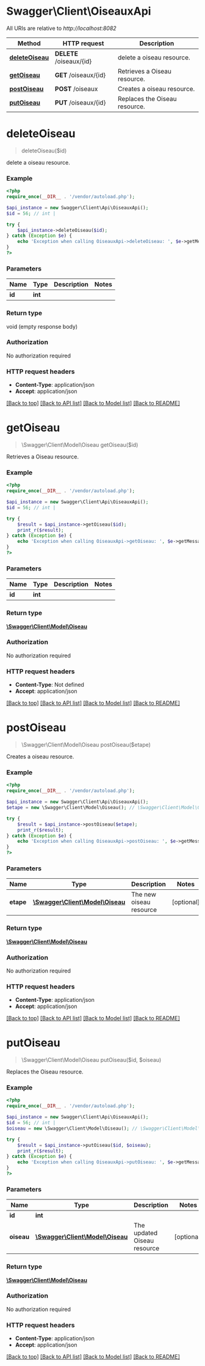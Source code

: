 # Swagger\Client\OiseauxApi

All URIs are relative to *http://localhost:8082*

Method | HTTP request | Description
------------- | ------------- | -------------
[**deleteOiseau**](OiseauxApi.md#deleteOiseau) | **DELETE** /oiseaux/{id} | delete a oiseau resource.
[**getOiseau**](OiseauxApi.md#getOiseau) | **GET** /oiseaux/{id} | Retrieves a Oiseau resource.
[**postOiseau**](OiseauxApi.md#postOiseau) | **POST** /oiseaux | Creates a oiseau resource.
[**putOiseau**](OiseauxApi.md#putOiseau) | **PUT** /oiseaux/{id} | Replaces the Oiseau resource.


# **deleteOiseau**
> deleteOiseau($id)

delete a oiseau resource.

### Example
```php
<?php
require_once(__DIR__ . '/vendor/autoload.php');

$api_instance = new Swagger\Client\Api\OiseauxApi();
$id = 56; // int | 

try {
    $api_instance->deleteOiseau($id);
} catch (Exception $e) {
    echo 'Exception when calling OiseauxApi->deleteOiseau: ', $e->getMessage(), PHP_EOL;
}
?>
```

### Parameters

Name | Type | Description  | Notes
------------- | ------------- | ------------- | -------------
 **id** | **int**|  |

### Return type

void (empty response body)

### Authorization

No authorization required

### HTTP request headers

 - **Content-Type**: application/json
 - **Accept**: application/json

[[Back to top]](#) [[Back to API list]](../../README.md#documentation-for-api-endpoints) [[Back to Model list]](../../README.md#documentation-for-models) [[Back to README]](../../README.md)

# **getOiseau**
> \Swagger\Client\Model\Oiseau getOiseau($id)

Retrieves a Oiseau resource.

### Example
```php
<?php
require_once(__DIR__ . '/vendor/autoload.php');

$api_instance = new Swagger\Client\Api\OiseauxApi();
$id = 56; // int | 

try {
    $result = $api_instance->getOiseau($id);
    print_r($result);
} catch (Exception $e) {
    echo 'Exception when calling OiseauxApi->getOiseau: ', $e->getMessage(), PHP_EOL;
}
?>
```

### Parameters

Name | Type | Description  | Notes
------------- | ------------- | ------------- | -------------
 **id** | **int**|  |

### Return type

[**\Swagger\Client\Model\Oiseau**](../Model/Oiseau.md)

### Authorization

No authorization required

### HTTP request headers

 - **Content-Type**: Not defined
 - **Accept**: application/json

[[Back to top]](#) [[Back to API list]](../../README.md#documentation-for-api-endpoints) [[Back to Model list]](../../README.md#documentation-for-models) [[Back to README]](../../README.md)

# **postOiseau**
> \Swagger\Client\Model\Oiseau postOiseau($etape)

Creates a oiseau resource.

### Example
```php
<?php
require_once(__DIR__ . '/vendor/autoload.php');

$api_instance = new Swagger\Client\Api\OiseauxApi();
$etape = new \Swagger\Client\Model\Oiseau(); // \Swagger\Client\Model\Oiseau | The new oiseau resource

try {
    $result = $api_instance->postOiseau($etape);
    print_r($result);
} catch (Exception $e) {
    echo 'Exception when calling OiseauxApi->postOiseau: ', $e->getMessage(), PHP_EOL;
}
?>
```

### Parameters

Name | Type | Description  | Notes
------------- | ------------- | ------------- | -------------
 **etape** | [**\Swagger\Client\Model\Oiseau**](../Model/Oiseau.md)| The new oiseau resource | [optional]

### Return type

[**\Swagger\Client\Model\Oiseau**](../Model/Oiseau.md)

### Authorization

No authorization required

### HTTP request headers

 - **Content-Type**: application/json
 - **Accept**: application/json

[[Back to top]](#) [[Back to API list]](../../README.md#documentation-for-api-endpoints) [[Back to Model list]](../../README.md#documentation-for-models) [[Back to README]](../../README.md)

# **putOiseau**
> \Swagger\Client\Model\Oiseau putOiseau($id, $oiseau)

Replaces the Oiseau resource.

### Example
```php
<?php
require_once(__DIR__ . '/vendor/autoload.php');

$api_instance = new Swagger\Client\Api\OiseauxApi();
$id = 56; // int | 
$oiseau = new \Swagger\Client\Model\Oiseau(); // \Swagger\Client\Model\Oiseau | The updated Oiseau resource

try {
    $result = $api_instance->putOiseau($id, $oiseau);
    print_r($result);
} catch (Exception $e) {
    echo 'Exception when calling OiseauxApi->putOiseau: ', $e->getMessage(), PHP_EOL;
}
?>
```

### Parameters

Name | Type | Description  | Notes
------------- | ------------- | ------------- | -------------
 **id** | **int**|  |
 **oiseau** | [**\Swagger\Client\Model\Oiseau**](../Model/Oiseau.md)| The updated Oiseau resource | [optional]

### Return type

[**\Swagger\Client\Model\Oiseau**](../Model/Oiseau.md)

### Authorization

No authorization required

### HTTP request headers

 - **Content-Type**: application/json
 - **Accept**: application/json

[[Back to top]](#) [[Back to API list]](../../README.md#documentation-for-api-endpoints) [[Back to Model list]](../../README.md#documentation-for-models) [[Back to README]](../../README.md)

